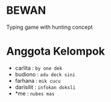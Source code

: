 # BEWAN
Typing game with hunting concept


# Anggota Kelompok

- carlita  :  `by one dek`
- budiono  : `adu deck sini`
- farhana  : `mik cucu`
- darisilit : `infokan doksli`
- *me      :  `nubes mas`
